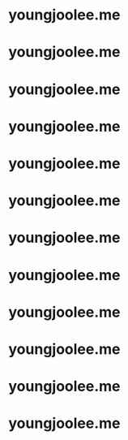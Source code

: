 # youngjoolee.me
# youngjoolee.me
# youngjoolee.me
# youngjoolee.me
# youngjoolee.me
# youngjoolee.me
# youngjoolee.me
# youngjoolee.me
# youngjoolee.me
# youngjoolee.me
# youngjoolee.me
# youngjoolee.me
